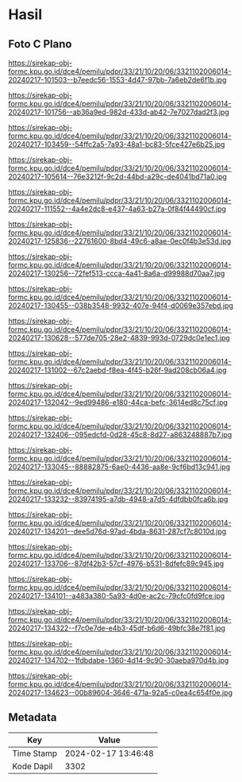 # Hasil

## Foto C Plano

https://sirekap-obj-formc.kpu.go.id/dce4/pemilu/pdpr/33/21/10/20/06/3321102006014-20240217-101503--b7eedc56-1553-4d47-97bb-7a6eb2de6f1b.jpg

https://sirekap-obj-formc.kpu.go.id/dce4/pemilu/pdpr/33/21/10/20/06/3321102006014-20240217-101756--ab36a9ed-982d-433d-ab42-7e7027dad2f3.jpg

https://sirekap-obj-formc.kpu.go.id/dce4/pemilu/pdpr/33/21/10/20/06/3321102006014-20240217-103459--54ffc2a5-7a93-48a1-bc83-5fce427e6b25.jpg

https://sirekap-obj-formc.kpu.go.id/dce4/pemilu/pdpr/33/21/10/20/06/3321102006014-20240217-105614--76e3212f-9c2d-44bd-a29c-de4041bd71a0.jpg

https://sirekap-obj-formc.kpu.go.id/dce4/pemilu/pdpr/33/21/10/20/06/3321102006014-20240217-111552--4a4e2dc8-e437-4a63-b27a-0f84f44490cf.jpg

https://sirekap-obj-formc.kpu.go.id/dce4/pemilu/pdpr/33/21/10/20/06/3321102006014-20240217-125836--22761600-8bd4-49c6-a8ae-0ec0f4b3e53d.jpg

https://sirekap-obj-formc.kpu.go.id/dce4/pemilu/pdpr/33/21/10/20/06/3321102006014-20240217-130256--72fef513-ccca-4a41-8a6a-d99988d70aa7.jpg

https://sirekap-obj-formc.kpu.go.id/dce4/pemilu/pdpr/33/21/10/20/06/3321102006014-20240217-130455--038b3548-9932-407e-94f4-d0069e357ebd.jpg

https://sirekap-obj-formc.kpu.go.id/dce4/pemilu/pdpr/33/21/10/20/06/3321102006014-20240217-130628--577de705-28e2-4839-993d-0729dc0e1ec1.jpg

https://sirekap-obj-formc.kpu.go.id/dce4/pemilu/pdpr/33/21/10/20/06/3321102006014-20240217-131002--67c2aebd-f8ea-4f45-b26f-9ad208cb06a4.jpg

https://sirekap-obj-formc.kpu.go.id/dce4/pemilu/pdpr/33/21/10/20/06/3321102006014-20240217-132042--9ed99486-e180-44ca-befc-3614ed8c75cf.jpg

https://sirekap-obj-formc.kpu.go.id/dce4/pemilu/pdpr/33/21/10/20/06/3321102006014-20240217-132406--095edcfd-0d28-45c8-8d27-a863248887b7.jpg

https://sirekap-obj-formc.kpu.go.id/dce4/pemilu/pdpr/33/21/10/20/06/3321102006014-20240217-133045--88882875-6ae0-4436-aa8e-9cf6bd13c941.jpg

https://sirekap-obj-formc.kpu.go.id/dce4/pemilu/pdpr/33/21/10/20/06/3321102006014-20240217-133232--83974195-a7db-4948-a7d5-4dfdbb0fca6b.jpg

https://sirekap-obj-formc.kpu.go.id/dce4/pemilu/pdpr/33/21/10/20/06/3321102006014-20240217-134201--dee5d76d-97ad-4bda-8631-287cf7c8010d.jpg

https://sirekap-obj-formc.kpu.go.id/dce4/pemilu/pdpr/33/21/10/20/06/3321102006014-20240217-133706--87df42b3-57cf-4976-b531-8dfefc89c945.jpg

https://sirekap-obj-formc.kpu.go.id/dce4/pemilu/pdpr/33/21/10/20/06/3321102006014-20240217-134101--a483a380-5a93-4d0e-ac2c-79cfc0fd9fce.jpg

https://sirekap-obj-formc.kpu.go.id/dce4/pemilu/pdpr/33/21/10/20/06/3321102006014-20240217-134322--f7c0e7de-e4b3-45df-b6d6-49bfc38e7f81.jpg

https://sirekap-obj-formc.kpu.go.id/dce4/pemilu/pdpr/33/21/10/20/06/3321102006014-20240217-134702--1fdbdabe-1360-4d14-9c90-30aeba970d4b.jpg

https://sirekap-obj-formc.kpu.go.id/dce4/pemilu/pdpr/33/21/10/20/06/3321102006014-20240217-134623--00b89604-3646-471a-92a5-c0ea4c654f0e.jpg


## Metadata

| Key        | Value               |
| ---------- | ------------------- |
| Time Stamp | 2024-02-17 13:46:48 |
| Kode Dapil | 3302                |



